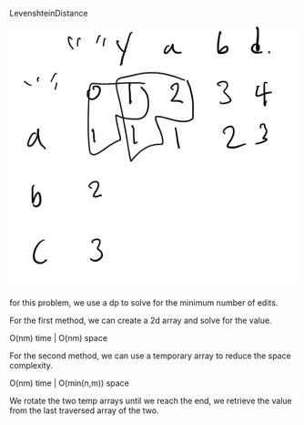 LevenshteinDistance

![image](/src/algoexpert/medium/LevenshteinDistance/capture.PNG)

for this problem, we use a dp to solve for the minimum number of edits. 

For the first method, we can create a 2d array and solve for the value. 

O(nm) time | O(nm) space

For the second method, we can use a temporary array to reduce the space complexity. 

O(nm) time | O(min(n,m)) space

We rotate the two temp arrays until we reach the end, we retrieve the value from the last traversed array of the two. 


